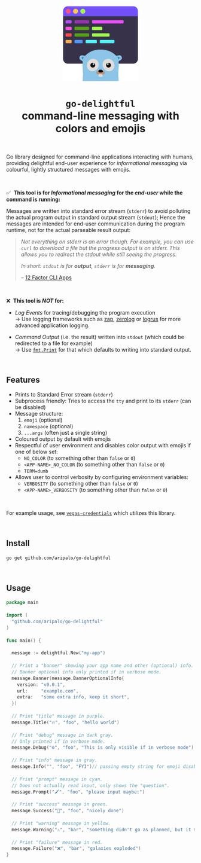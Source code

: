 <div align="center">
	<br/>
	<br/>
	<img width="200" src="assets/go-delightful.svg" alt="Got" />
  <h1>
  <code>go-delightful</code>
  <br/>
  <span>command-line messaging with colors and emojis</span>
  </h1>
  <br/>
</div>

Go library designed for command-line applications interacting with humans, providing delightful end-user experience for _informational messaging_ via colourful, lightly structured messages with emojis.

<br/>

✅ &nbsp;**This tool is for _Informational messaging_ for the _end-user_ while the command is running:**

Messages are written into standard error stream (`stderr`) to avoid polluting the actual program output in standard output stream (`stdout`); Hence the messages are intended for end-user communication during the program runtime, not for the actual parseable result output:

> _Not everything on stderr is an error though. For example, you can use `curl` to download a file but the progress output is on stderr. This allows you to redirect the stdout while still seeing the progress._
>
> _In short: `stdout` is for **output**, `stderr` is for **messaging**._
>
> – [12 Factor CLI Apps](https://medium.com/@jdxcode/12-factor-cli-apps-dd3c227a0e46)

<br/>

❌ &nbsp;**This tool is _NOT_ for:**

- _Log Events_ for tracing/debugging the program execution<br/>→ Use logging frameworks such as [zap](https://github.com/uber-go/zap), [zerolog](https://github.com/rs/zerolog) or [logrus](https://github.com/sirupsen/logrus) for more advanced application logging.

- _Command Output_ (i.e. the result) written into `stdout` (which could be redirected to a file for example)<br/>→ Use [`fmt.Print`](https://pkg.go.dev/fmt#Print) for that which defaults to writing into standard output.



<br/>

## Features
- Prints to Standard Error stream (`stderr`)
- Subprocess friendly: Tries to access the `tty` and print to its `stderr` (can be disabled)
- Message structure:
  1. `emoji` (optional)
  2. `namespace` (optional)
  3. `...args` (often just a single string)
- Coloured output by default with emojis
- Respectful of user environment and disables color output with emojis if one of below set:
  - `NO_COLOR` (to something other than `false` or `0`)
  - `<APP-NAME>_NO_COLOR` (to something other than `false` or `0`)
  - `TERM=dumb`
- Allows user to control verbosity by configuring environment variables:
  - `VERBOSITY` (to something other than `false` or `0`)
  - `<APP-NAME>_VERBOSITY` (to something other than `false` or `0`)

<br/>

For example usage, see [`vegas-credentials`](https://github.com/aripalo/vegas-credentials) which utilizes this library.

<br/>

## Install

```sh
go get github.com/aripalo/go-delightful
```

<br/>

## Usage

```go
package main

import (
  "github.com/aripalo/go-delightful"
)

func main() {

  message := delightful.New("my-app")

  // Print a "banner" showing your app name and other (optional) info.
  // Banner optional info only printed if in verbose mode.
  message.Banner(message.BannerOptionalInfo{
    version: "v0.0.1",
    url:     "example.com",
    extra:   "some extra info, keep it short",
  })

  // Print "title" message in purple.
  message.Title("🔥", "foo", "hello world")

  // Print "debug" message in dark gray.
  // Only printed if in verbose mode.
  message.Debug("⚙️", "foo", "This is only visible if in verbose mode")

  // Print "info" message in gray.
  message.Info("", "foo", "FYI")// passing empty string for emoji disables the emoji prefix

  // Print "prompt" message in cyan.
  // Does not actually read input, only shows the "question".
  message.Prompt("🖌", "foo", "please input maybe:")

  // Print "success" message in green.
  message.Success("💪", "foo", "nicely done")

  // Print "warning" message in yellow.
  message.Warning("⚠️", "bar", "something didn't go as planned, but it might be okay...")

  // Print "failure" message in red.
  message.Failure("❌", "bar", "galaxies exploded")
}
```

